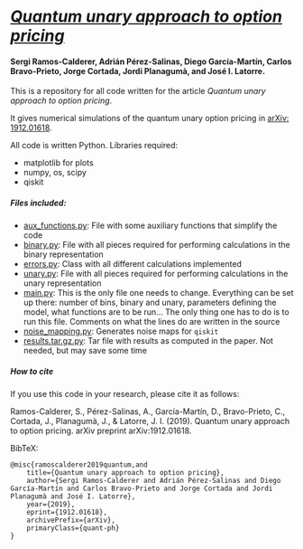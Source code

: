 # *[Quantum unary approach to option pricing](https://arxiv.org/abs/1912.01618)*

#### Sergi Ramos-Calderer, Adrián Pérez-Salinas, Diego García-Martín, Carlos Bravo-Prieto, Jorge Cortada, Jordi Planagumà, and José I. Latorre.


This is a repository for all code written for the article *Quantum unary approach to option pricing*. 

It gives numerical simulations of the quantum unary option pricing in [arXiv: 1912.01618](https://arxiv.org/abs/1912.01618).

All code is written Python. Libraries required:

  - matplotlib for plots
  - numpy, os, scipy
  - qiskit

##### Files included:
  - [aux_functions.py](https://github.com/UB-Quantic/quantum-unary-option-pricing/blob/master/aux_functions.py): File with some auxiliary functions that simplify the code
  - [binary.py](https://github.com/UB-Quantic/quantum-unary-option-pricing/blob/master/binary.py): File with all pieces required for performing calculations in the binary representation
  - [errors.py](https://github.com/UB-Quantic/quantum-unary-option-pricing/blob/master/errors.py): Class with all different calculations implemented
  - [unary.py](https://github.com/UB-Quantic/quantum-unary-option-pricing/blob/master/unary.py): File with all pieces required for performing calculations in the unary representation
  - [main.py](https://github.com/UB-Quantic/quantum-unary-option-pricing/blob/master/main.py): This is the only file one needs to change. Everything can be set up there: number of bins, binary and unary, parameters defining the model, what functions are to be run... The only thing one has to do is to run this file. Comments on what the lines do are written in the source
  - [noise_mapping.py](https://github.com/UB-Quantic/quantum-unary-option-pricing/blob/master/noise_mapping.py): Generates noise maps for `qiskit`
  - [results.tar.gz.py](https://github.com/UB-Quantic/quantum-unary-option-pricing/blob/master/results.tar.gz): Tar file with results as computed in the paper. Not needed, but may save some time

##### How to cite

If you use this code in your research, please cite it as follows:

Ramos-Calderer, S., Pérez-Salinas, A., García-Martín, D., Bravo-Prieto, C., Cortada, J., Planagumà, J., & Latorre, J. I. (2019). Quantum unary approach to option pricing. arXiv preprint arXiv:1912.01618.

BibTeX:
```
@misc{ramoscalderer2019quantum,and 
    title={Quantum unary approach to option pricing},
    author={Sergi Ramos-Calderer and Adrián Pérez-Salinas and Diego García-Martín and Carlos Bravo-Prieto and Jorge Cortada and Jordi Planagumà and José I. Latorre},
    year={2019},
    eprint={1912.01618},
    archivePrefix={arXiv},
    primaryClass={quant-ph}
}
```



